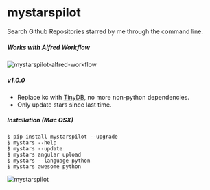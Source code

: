 # mystarspilot

Search Github Repositories starred by me through the command line.

##### Works with Alfred Workflow

![mystarspilot-alfred-workflow](https://raw.github.com/wolfg1969/my-stars-pilot/master/mystarspilot-alfred-workflow.png)


##### v1.0.0

- Replace kc with [TinyDB](https://github.com/msiemens/tinydb), no more non-python dependencies.
- Only update stars since last time.

##### Installation (Mac OSX)
```
$ pip install mystarspilot --upgrade
$ mystars --help
$ mystars --update
$ mystars angular upload
$ mystars --language python
$ mystars awesome python
``` 

![mystarspilot](https://raw.github.com/wolfg1969/my-stars-pilot/master/mystarspilot.png)
